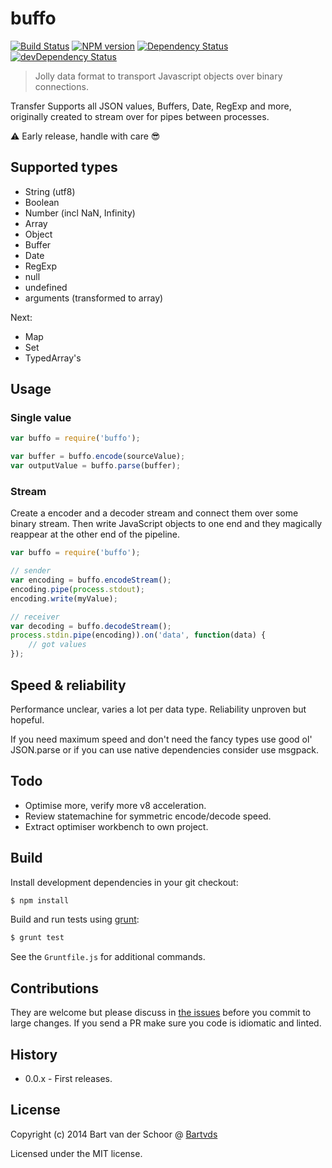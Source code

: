# buffo

[![Build Status](https://secure.travis-ci.org/Bartvds/buffo.svg?branch=master)](http://travis-ci.org/Bartvds/buffo) [![NPM version](https://badge.fury.io/js/buffo.svg)](http://badge.fury.io/js/buffo) [![Dependency Status](https://david-dm.org/Bartvds/buffo.svg)](https://david-dm.org/Bartvds/buffo) [![devDependency Status](https://david-dm.org/Bartvds/buffo/dev-status.svg)](https://david-dm.org/Bartvds/buffo#info=devDependencies)

> Jolly data format to transport Javascript objects over binary connections.

Transfer Supports all JSON values, Buffers, Date, RegExp and more, originally created to stream over for pipes between processes.

:warning: Early release, handle with care :sunglasses:

## Supported types

- String (utf8)
- Boolean
- Number (incl NaN, Infinity)
- Array
- Object
- Buffer
- Date
- RegExp
- null
- undefined
- arguments (transformed to array)

Next:

- Map
- Set
- TypedArray's

## Usage

### Single value

````js
var buffo = require('buffo');

var buffer = buffo.encode(sourceValue);
var outputValue = buffo.parse(buffer);
````

### Stream

Create a encoder and a decoder stream and connect them over some binary stream. Then write JavaScript objects to one end and they magically reappear at the other end of the pipeline.

````js
var buffo = require('buffo');

// sender
var encoding = buffo.encodeStream();
encoding.pipe(process.stdout);
encoding.write(myValue);

// receiver
var decoding = buffo.decodeStream();
process.stdin.pipe(encoding)).on('data', function(data) {
    // got values
});
````


## Speed & reliability

Performance unclear, varies a lot per data type. Reliability unproven but hopeful.

If you need maximum speed and don't need the fancy types use good ol' JSON.parse or if you can use native dependencies consider use msgpack.


## Todo

- Optimise more, verify more v8 acceleration.
- Review statemachine for symmetric encode/decode speed.
- Extract optimiser workbench to own project.


## Build

Install development dependencies in your git checkout:

````bash
$ npm install
````

Build and run tests using [grunt](http://gruntjs.com):

````bash
$ grunt test
````

See the `Gruntfile.js` for additional commands.


## Contributions

They are welcome but please discuss in [the issues](https://github.com/Bartvds/buffo/issues) before you commit to large changes. If you send a PR make sure you code is idiomatic and linted.


## History

- 0.0.x - First releases.


## License

Copyright (c) 2014 Bart van der Schoor @ [Bartvds](https://github.com/Bartvds)

Licensed under the MIT license.
